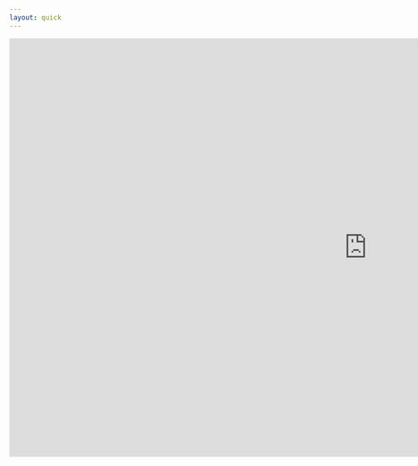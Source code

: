 ```yaml
---
layout: quick
---
```

<iframe width="1280" height="750" src="https://www.youtube.com/embed/c6V61U04VdQ" frameborder="0" allowfullscreen></iframe>

